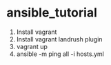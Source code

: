 # ansible_tutorial

1. Install vagrant
2. Install vagrant landrush plugin
3. vagrant up
4. ansible -m ping all -i hosts.yml
